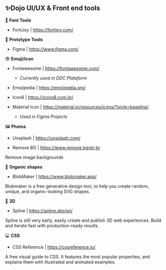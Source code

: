 ## ✨**Dojo UI/UX & Front end tools**

🧰 **Font Tools**

- FontJoy | https://fontjoy.com/


📐  **Prototype Tools**

- Figma | https://www.figma.com/

😎  **Emoji/Icon**

- Fontawesome | https://fontawesome.com/
  - _Currently used in DDC Plataform_

- Emojipedia | https://emojipedia.org/

- Icon8 | https://icons8.com.br/

- Material Icon | https://material.io/resources/icons/?style=baseline/
  - _Used in Figma Projects_


 🖼️ **Photos**
 - Unsplash | https://unsplash.com/
 
 - Remove BG | https://www.remove.bg/pt-br
 
 Remove image backgrounds
 
 
 🥑 **Organic shapes**
 
 - BlobMaker | https://www.blobmaker.app/
 
 Blobmaker is a free generative design tool, to help you create random, unique, and organic-looking SVG shapes.
 
 
 🌈 **3D**
 
 - Spline | https://spline.design/
 
 Spline is still very early, easily create and publish 3D web experiences. Build and iterate fast with production-ready results.
 
 
 💻 **CSS**
 
 - CSS Reference | https://cssreference.io/
 
 A free visual guide to CSS. It features the most popular properties, and explains them with illustrated and animated examples.
